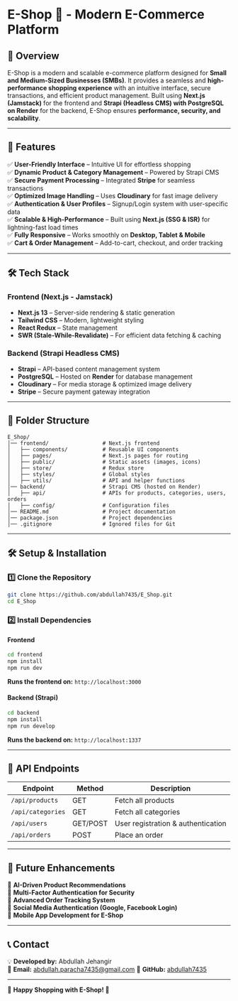 # **E-Shop 🛒 - Modern E-Commerce Platform**

## **📌 Overview**
E-Shop is a modern and scalable e-commerce platform designed for **Small and Medium-Sized Businesses (SMBs)**. It provides a seamless and **high-performance shopping experience** with an intuitive interface, secure transactions, and efficient product management. Built using **Next.js (Jamstack)** for the frontend and **Strapi (Headless CMS) with PostgreSQL on Render** for the backend, E-Shop ensures **performance, security, and scalability**.

---

## **🚀 Features**
✅ **User-Friendly Interface** – Intuitive UI for effortless shopping  
✅ **Dynamic Product & Category Management** – Powered by Strapi CMS  
✅ **Secure Payment Processing** – Integrated **Stripe** for seamless transactions  
✅ **Optimized Image Handling** – Uses **Cloudinary** for fast image delivery  
✅ **Authentication & User Profiles** – Signup/Login system with user-specific data  
✅ **Scalable & High-Performance** – Built using **Next.js (SSG & ISR)** for lightning-fast load times  
✅ **Fully Responsive** – Works smoothly on **Desktop, Tablet & Mobile**  
✅ **Cart & Order Management** – Add-to-cart, checkout, and order tracking  

---

## **🛠️ Tech Stack**
### **Frontend (Next.js - Jamstack)**
- **Next.js 13** – Server-side rendering & static generation
- **Tailwind CSS** – Modern, lightweight styling
- **React Redux** – State management
- **SWR (Stale-While-Revalidate)** – For efficient data fetching & caching

### **Backend (Strapi Headless CMS)**
- **Strapi** – API-based content management system  
- **PostgreSQL** – Hosted on **Render** for database management  
- **Cloudinary** – For media storage & optimized image delivery  
- **Stripe** – Secure payment gateway integration  

---

## **📂 Folder Structure**
```
E_Shop/
│── frontend/                 # Next.js frontend
│   ├── components/           # Reusable UI components
│   ├── pages/                # Next.js pages for routing
│   ├── public/               # Static assets (images, icons)
│   ├── store/                # Redux store
│   ├── styles/               # Global styles
│   ├── utils/                # API and helper functions
│── backend/                  # Strapi CMS (hosted on Render)
│   ├── api/                  # APIs for products, categories, users, orders
│   ├── config/               # Configuration files
│── README.md                 # Project documentation
│── package.json              # Project dependencies
│── .gitignore                # Ignored files for Git
```

---

## **🛠️ Setup & Installation**
### **1️⃣ Clone the Repository**
```sh
git clone https://github.com/abdullah7435/E_Shop.git
cd E_Shop
```

### **2️⃣ Install Dependencies**
#### **Frontend**
```sh
cd frontend
npm install
npm run dev
```
**Runs the frontend on:** `http://localhost:3000`

#### **Backend (Strapi)**
```sh
cd backend
npm install
npm run develop
```
**Runs the backend on:** `http://localhost:1337`

---

## **🔗 API Endpoints**
| Endpoint               | Method | Description |
|------------------------|--------|-------------|
| `/api/products`        | GET    | Fetch all products |
| `/api/categories`      | GET    | Fetch all categories |
| `/api/users`          | GET/POST | User registration & authentication |
| `/api/orders`         | POST   | Place an order |


---

## **🔧 Future Enhancements**
🚀 **AI-Driven Product Recommendations**  
🚀 **Multi-Factor Authentication for Security**  
🚀 **Advanced Order Tracking System**  
🚀 **Social Media Authentication (Google, Facebook Login)**  
🚀 **Mobile App Development for E-Shop**  

---

## **📞 Contact**
💡 **Developed by:** Abdullah Jehangir  
📧 **Email:** abdullah.paracha7435@gmail.com
🔗 **GitHub:** [abdullah7435](https://github.com/abdullah7435/)  

---

🎉 **Happy Shopping with E-Shop! 🚀**
